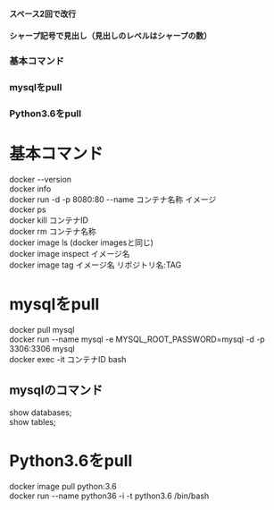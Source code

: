 #### スペース2回で改行
#### シャープ記号で見出し（見出しのレベルはシャープの数）

### 基本コマンド
### mysqlをpull
### Python3.6をpull

# 基本コマンド
docker --version  
docker info  
docker run -d -p 8080:80 --name コンテナ名称 イメージ  
docker ps  
docker kill コンテナID  
docker rm コンテナ名称  
docker image ls (docker imagesと同じ)  
docker image inspect イメージ名  
docker image tag イメージ名 リポジトリ名:TAG  


# mysqlをpull
docker pull mysql  
docker run --name mysql -e MYSQL_ROOT_PASSWORD=mysql -d -p 3306:3306 mysql  
docker exec -it コンテナID bash  
## mysqlのコマンド  
show databases;  
show tables;

# Python3.6をpull
docker image pull python:3.6  
docker run --name python36 -i -t python3.6 /bin/bash  


